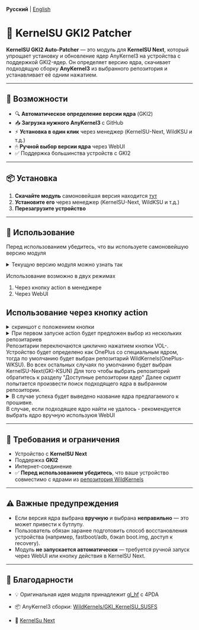 **Русский** | [English](README_EN.md)

# 🧩 KernelSU GKI2 Patcher

**KernelSU GKI2 Auto-Patcher** — это модуль для **KernelSU Next**, который упрощает установку и обновление ядер AnyKernel3 на устройства с поддержкой GKI2-ядер.
Он определяет версию ядра, скачивает подходящую сборку **AnyKernel3** из выбранного репозитория и устанавливает её одним нажатием.

---

## 🔧 Возможности

- 🔍 **Автоматическое определение версии ядра** (GKI2)
- 📥 **Загрузка нужного AnyKernel3** с GitHub
- ⚡ **Установка в один клик** через менеджер (KernelSU-Next, WildKSU и т.д.)
- 🖱 **Ручной выбор версии ядра** через WebUI
- ✅ Поддержка большинства устройств с GKI2

---

## 📦 Установка

1. **Скачайте модуль** самоновейшая версия находится [тут](https://github.com/CMiSSioN/GKI_patcher_curl_ui/releases/latest)  
2. **Установите его** через менеджер (KernelSU-Next, WildKSU и т.д.)
3. **Перезагрузите устройство**  

---

## 🚀 Использование

Перед использованием убедитесь, что вы используете самоновейшую версию модуля
<details>
<summary>Текущую версию модуля можно узнать так</summary>
<IMG src="https://raw.githubusercontent.com/CMiSSioN/GKI_patcher_curl_ui/refs/heads/master/docs/images/version.png"/>
</details>

Использование возможно в двух режимах
1. Через кнопку action в менеджере
2. Через WebUI

## Использование через кнопку action
<details>
<summary>скриншот с положением кнопки</summary>
<IMG src="https://raw.githubusercontent.com/CMiSSioN/GKI_patcher_curl_ui/refs/heads/master/docs/images/action.png"/>
</details>
<details>
<summary>При первом запуске action будет предложен выбор из нескольких репозитариев</summary>
<IMG src="https://raw.githubusercontent.com/CMiSSioN/GKI_patcher_curl_ui/refs/heads/master/docs/images/action_kernel_repo.png"/>
</details>
Репозитарии переключаются циклично нажатием кнопки VOL-. Устройство будет определено как OnePlus со специальным ядром, тогда по умолчанию будет выбран репозитарий WildKernels(OnePlus-WKSU). Во всех остальных случаях по умолчанию будет выбран KernelSU-Next(GKI-KSUN)
Для того чтобы выбрать репозиторий обратитесь к разделу "Доступные репозитории ядер"
Далее скрипт попытается произвести поиск подходящего ядра в выбранном репозитории. 
<details>
<summary>В случае успеха будет выведено название ядра предлагаемого к прошивке.</summary>
<IMG src="https://raw.githubusercontent.com/CMiSSioN/GKI_patcher_curl_ui/refs/heads/master/docs/images/action_kernel_repo.png"/>
</details>
В случае, если подходящее ядро найти не удалось - рекомендуется выбрать ядро вручную используюя WebUI

---

## 📄 Требования и ограничения

- Устройство с **KernelSU Next**
- Поддержка **GKI2**
- Интернет-соединение
- ✅ **Перед использованием убедитесь**, что ваше устройство совместимо с ядрами из [репозитория WildKernels](https://github.com/WildKernels/GKI_KernelSU_SUSFS/releases)

---

## ⚠️ Важные предупреждения

- Если версия ядра выбрана **вручную** и выбрана **неправильно** — это может привести к бутлупу.  
- Пользователь обязан заранее подготовить способ восстановления устройства (например, fastboot/adb, бэкап boot.img, доступ к recovery).  
- Модуль **не запускается автоматически** — требуется ручной запуск через WebUI или кнопку действия в KernelSU Next.

---

## 🙏 Благодарности

- 💡 Оригинальная идея модуля принадлежит [gl_hf](https://4pda.to/forum/index.php?showuser=2137182) с 4PDA  

- 📦 AnyKernel3 сборки: [WildKernels/GKI_KernelSU_SUSFS](https://github.com/WildKernels/GKI_KernelSU_SUSFS/releases)

 - 💎 [KernelSu Next](https://github.com/KernelSU-Next/KernelSU-Next)
